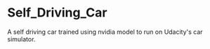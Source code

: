 # Self_Driving_Car
A self driving car trained using nvidia model to run on Udacity's car simulator.
